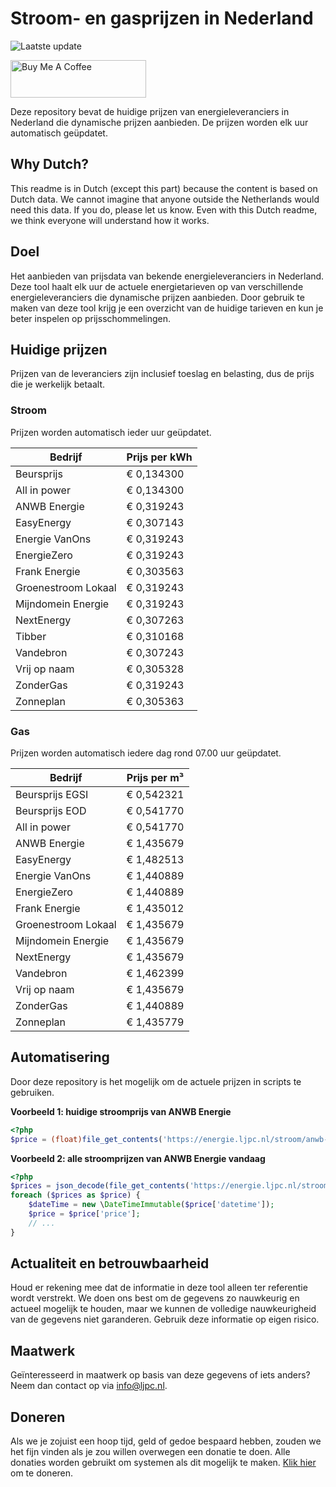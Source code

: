 # Stroom- en gasprijzen in Nederland

![Laatste update](https://img.shields.io/badge/laatste%20update-2025--02--09%2002%3A00%20CET-brightgreen)

<a href="https://www.buymeacoffee.com/Lars-" target="_blank"><img src="https://cdn.buymeacoffee.com/buttons/v2/default-orange.png" alt="Buy Me A Coffee" height="60" style="height: 60px !important;width: 217px !important;" ></a>

Deze repository bevat de huidige prijzen van energieleveranciers in Nederland die dynamische prijzen aanbieden. De prijzen worden elk uur automatisch geüpdatet.

## Why Dutch?

This readme is in Dutch (except this part) because the content is based on Dutch data. We cannot imagine that anyone outside the Netherlands would need this data. If you do, please let us know. Even with this Dutch readme, we think
everyone will understand how it works.

## Doel

Het aanbieden van prijsdata van bekende energieleveranciers in Nederland. Deze tool haalt elk uur de actuele energietarieven op van verschillende energieleveranciers die dynamische prijzen aanbieden. Door gebruik te maken van deze tool
krijg je een overzicht van de huidige tarieven en kun je beter inspelen op prijsschommelingen.

## Huidige prijzen

Prijzen van de leveranciers zijn inclusief toeslag en belasting, dus de prijs die je werkelijk betaalt.

### Stroom

Prijzen worden automatisch ieder uur geüpdatet.

 Bedrijf | Prijs per kWh 
---------|---------------
Beursprijs | € 0,134300
All in power | € 0,134300
ANWB Energie | € 0,319243
EasyEnergy | € 0,307143
Energie VanOns | € 0,319243
EnergieZero | € 0,319243
Frank Energie | € 0,303563
Groenestroom Lokaal | € 0,319243
Mijndomein Energie | € 0,319243
NextEnergy | € 0,307263
Tibber | € 0,310168
Vandebron | € 0,307243
Vrij op naam | € 0,305328
ZonderGas | € 0,319243
Zonneplan | € 0,305363


### Gas

Prijzen worden automatisch iedere dag rond 07.00 uur geüpdatet.

 Bedrijf | Prijs per m³ 
---------|--------------
Beursprijs EGSI | € 0,542321
Beursprijs EOD | € 0,541770
All in power | € 0,541770
ANWB Energie | € 1,435679
EasyEnergy | € 1,482513
Energie VanOns | € 1,440889
EnergieZero | € 1,440889
Frank Energie | € 1,435012
Groenestroom Lokaal | € 1,435679
Mijndomein Energie | € 1,435679
NextEnergy | € 1,435679
Vandebron | € 1,462399
Vrij op naam | € 1,435679
ZonderGas | € 1,440889
Zonneplan | € 1,435779


## Automatisering

Door deze repository is het mogelijk om de actuele prijzen in scripts te gebruiken.

**Voorbeeld 1: huidige stroomprijs van ANWB Energie**

```php
<?php
$price = (float)file_get_contents('https://energie.ljpc.nl/stroom/anwb-energie-nu.txt');

```

**Voorbeeld 2: alle stroomprijzen van ANWB Energie vandaag**

```php
<?php
$prices = json_decode(file_get_contents('https://energie.ljpc.nl/stroom/all-in-power-vandaag.json'),true);
foreach ($prices as $price) {
    $dateTime = new \DateTimeImmutable($price['datetime']);
    $price = $price['price'];
    // ...
}
```

## Actualiteit en betrouwbaarheid

Houd er rekening mee dat de informatie in deze tool alleen ter referentie wordt verstrekt. We doen ons best om de gegevens zo nauwkeurig en actueel mogelijk te houden, maar we kunnen de volledige nauwkeurigheid van de gegevens niet
garanderen. Gebruik deze informatie op eigen risico.

## Maatwerk

Geïnteresseerd in maatwerk op basis van deze gegevens of iets anders? Neem dan contact op
via [info@ljpc.nl](mailto:info@ljpc.nl?subject=Energie%20prijzen).

## Doneren

Als we je zojuist een hoop tijd, geld of gedoe bespaard hebben, zouden we het fijn vinden als je zou willen overwegen een
donatie te doen. Alle donaties worden gebruikt om systemen als dit mogelijk te
maken. [Klik hier](https://www.buymeacoffee.com/Lars-) om te doneren.
